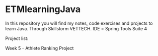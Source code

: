 # ETMlearningJava
In this repository you will find my notes, code exercises and projects to learn Java. Through Skillstorm VETTECH.
IDE = Spring Tools Suite 4

Project list:


Week 5 - Athlete Ranking Project
